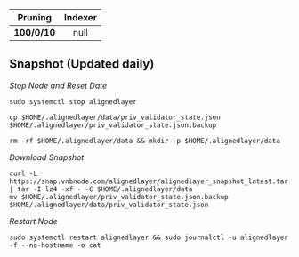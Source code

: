 |  Pruning      |       Indexer          |
| :---------: | :-----------------------:|
|   **100/0/10**   |        null          |
## Snapshot (Updated daily)
_Stop Node and Reset Date_
```
sudo systemctl stop alignedlayer

cp $HOME/.alignedlayer/data/priv_validator_state.json $HOME/.alignedlayer/priv_validator_state.json.backup

rm -rf $HOME/.alignedlayer/data && mkdir -p $HOME/.alignedlayer/data
```
_Download Snapshot_
```
curl -L https://snap.vnbnode.com/alignedlayer/alignedlayer_snapshot_latest.tar.lz4 | tar -I lz4 -xf - -C $HOME/.alignedlayer/data
mv $HOME/.alignedlayer/priv_validator_state.json.backup $HOME/.alignedlayer/data/priv_validator_state.json
```
_Restart Node_
```
sudo systemctl restart alignedlayer && sudo journalctl -u alignedlayer -f --no-hostname -o cat
```
